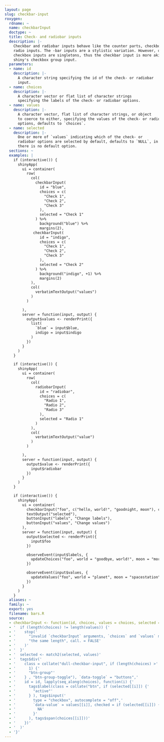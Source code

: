 ```yaml
---
layout: page
slug: checkbar-input
roxygen:
  rdname: ~
  name: checkbarInput
  doctype: ~
  title: Check- and radiobar inputs
  description: |-
    Checkbar and radiobar inputs behave like the counter parts, checkbox and
    radio inputs. The -bar inputs are a stylistic variation. However, dull
    checkbox inputs are singletons, thus the checkbar input is more akin to
    shiny's checkbox group input.
  parameters:
  - name: id
    description: |-
      A character string specifying the id of the check- or radiobar
      input.
  - name: choices
    description: |-
      A character vector or flat list of character strings
      specifying the labels of the check- or radiobar options.
  - name: values
    description: |-
      A character vector, flat list of character strings, or object
      to coerce to either, specifying the values of the check- or radiobar
      options, defaults to `choices`.
  - name: selected
    description: |-
      One or more of `values` indicating which of the check- or
      radiobar options are selected by default, defaults to `NULL`, in which case
      there is no default option.
  sections: ~
  examples: |
    if (interactive()) {
      shinyApp(
        ui = container(
          row(
            col(
              checkbarInput(
                id = "blue",
                choices = c(
                  "Check 1",
                  "Check 2",
                  "Check 3"
                ),
                selected = "Check 1"
              ) %>%
                background("blue") %>%
                margins(2),
             checkbarInput(
                id = "indigo",
                choices = c(
                  "Check 1",
                  "Check 2",
                  "Check 3"
                ),
                selected = "Check 2"
              ) %>%
                background("indigo", +1) %>%
                margins(2)
            ),
            col(
              verbatimTextOutput("values")
            )
          )

        ),
        server = function(input, output) {
          output$values <- renderPrint({
            list(
              `blue` = input$blue,
              indigo = input$indigo
            )
          })
        }
      )
    }

    if (interactive()) {
      shinyApp(
        ui = container(
          row(
            col(
              radiobarInput(
                id = "radiobar",
                choices = c(
                  "Radio 1",
                  "Radio 2",
                  "Radio 3"
                ),
                selected = "Radio 1"
              )
            ),
            col(
              verbatimTextOutput("value")
            )
          )

        ),
        server = function(input, output) {
          output$value <- renderPrint({
            input$radiobar
          })
        }
      )
    }

    if (interactive()) {
      shinyApp(
        ui = container(
          checkbarInput("foo", c("hello, world!", "goodnight, moon"), c("world", "moon")),
          textOutput("selected"),
          buttonInput("labels", "Change labels"),
          buttonInput("values", "Change values")
        ),
        server = function(input, output) {
          output$selected <- renderPrint({
            input$foo
          })

          observeEvent(input$labels, {
            updateChoices("foo", world = "goodbye, world!", moon = "morning, moon")
          })

          observeEvent(input$values, {
            updateValues("foo", world = "planet", moon = "spacestation")
          })
        }
      )
    }
  aliases: ~
  family: ~
  export: yes
  filename: bars.R
  source:
  - checkbarInput <- function(id, choices, values = choices, selected = NULL) {
  - '  if (length(choices) != length(values)) {'
  - '    stop('
  - '      "invalid `checkbarInput` arguments, `choices` and `values` must have ",'
  - '      "the same length", call. = FALSE'
  - '    )'
  - '  }'
  - '  selected <- match2(selected, values)'
  - '  tags$div('
  - '    class = collate("dull-checkbar-input", if (length(choices) >'
  - '      1) {'
  - '      "btn-group"'
  - '    } , "btn-group-toggle"), `data-toggle` = "buttons",'
  - '    id = id, lapply(seq_along(choices), function(i) {'
  - '      tags$label(class = collate("btn", if (selected[[i]]) {'
  - '        "active"'
  - '      } ), tags$input('
  - '        type = "checkbox", autocomplete = "off",'
  - '        `data-value` = values[[i]], checked = if (selected[[i]]) {'
  - '          NA'
  - '        }'
  - '      ), tags$span(choices[[i]]))'
  - '    })'
  - '  )'
  - '}'
---
```

